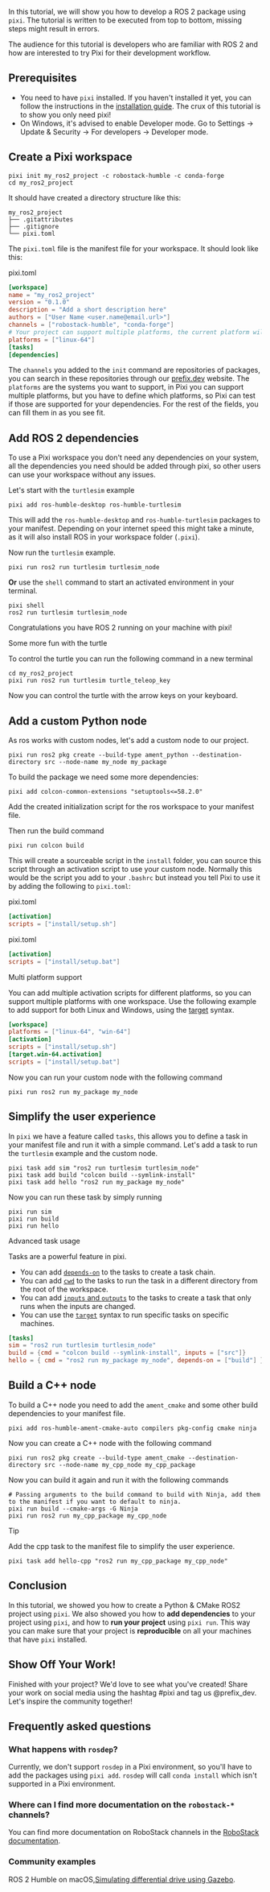 In this tutorial, we will show you how to develop a ROS 2 package using `pixi`. The tutorial is written to be executed from top to bottom, missing steps might result in errors.

The audience for this tutorial is developers who are familiar with ROS 2 and how are interested to try Pixi for their development workflow.

## Prerequisites

- You need to have `pixi` installed. If you haven't installed it yet, you can follow the instructions in the [installation guide](../../). The crux of this tutorial is to show you only need pixi!
- On Windows, it's advised to enable Developer mode. Go to Settings -> Update & Security -> For developers -> Developer mode.

## Create a Pixi workspace

```shell
pixi init my_ros2_project -c robostack-humble -c conda-forge
cd my_ros2_project

```

It should have created a directory structure like this:

```shell
my_ros2_project
├── .gitattributes
├── .gitignore
└── pixi.toml

```

The `pixi.toml` file is the manifest file for your workspace. It should look like this:

pixi.toml

```toml
[workspace]
name = "my_ros2_project"
version = "0.1.0"
description = "Add a short description here"
authors = ["User Name <user.name@email.url>"]
channels = ["robostack-humble", "conda-forge"]
# Your project can support multiple platforms, the current platform will be automatically added.
platforms = ["linux-64"]
[tasks]
[dependencies]

```

The `channels` you added to the `init` command are repositories of packages, you can search in these repositories through our [prefix.dev](https://prefix.dev/channels) website. The `platforms` are the systems you want to support, in Pixi you can support multiple platforms, but you have to define which platforms, so Pixi can test if those are supported for your dependencies. For the rest of the fields, you can fill them in as you see fit.

## Add ROS 2 dependencies

To use a Pixi workspace you don't need any dependencies on your system, all the dependencies you need should be added through pixi, so other users can use your workspace without any issues.

Let's start with the `turtlesim` example

```shell
pixi add ros-humble-desktop ros-humble-turtlesim

```

This will add the `ros-humble-desktop` and `ros-humble-turtlesim` packages to your manifest. Depending on your internet speed this might take a minute, as it will also install ROS in your workspace folder (`.pixi`).

Now run the `turtlesim` example.

```shell
pixi run ros2 run turtlesim turtlesim_node

```

**Or** use the `shell` command to start an activated environment in your terminal.

```shell
pixi shell
ros2 run turtlesim turtlesim_node

```

Congratulations you have ROS 2 running on your machine with pixi!

Some more fun with the turtle

To control the turtle you can run the following command in a new terminal

```shell
cd my_ros2_project
pixi run ros2 run turtlesim turtle_teleop_key

```

Now you can control the turtle with the arrow keys on your keyboard.

## Add a custom Python node

As ros works with custom nodes, let's add a custom node to our project.

```shell
pixi run ros2 pkg create --build-type ament_python --destination-directory src --node-name my_node my_package

```

To build the package we need some more dependencies:

```shell
pixi add colcon-common-extensions "setuptools<=58.2.0"

```

Add the created initialization script for the ros workspace to your manifest file.

Then run the build command

```shell
pixi run colcon build

```

This will create a sourceable script in the `install` folder, you can source this script through an activation script to use your custom node. Normally this would be the script you add to your `.bashrc` but instead you tell Pixi to use it by adding the following to `pixi.toml`:

pixi.toml

```toml
[activation]
scripts = ["install/setup.sh"]

```

pixi.toml

```toml
[activation]
scripts = ["install/setup.bat"]

```

Multi platform support

You can add multiple activation scripts for different platforms, so you can support multiple platforms with one workspace. Use the following example to add support for both Linux and Windows, using the [target](../../workspace/multi_platform_configuration/#activation) syntax.

```toml
[workspace]
platforms = ["linux-64", "win-64"]
[activation]
scripts = ["install/setup.sh"]
[target.win-64.activation]
scripts = ["install/setup.bat"]

```

Now you can run your custom node with the following command

```shell
pixi run ros2 run my_package my_node

```

## Simplify the user experience

In `pixi` we have a feature called `tasks`, this allows you to define a task in your manifest file and run it with a simple command. Let's add a task to run the `turtlesim` example and the custom node.

```shell
pixi task add sim "ros2 run turtlesim turtlesim_node"
pixi task add build "colcon build --symlink-install"
pixi task add hello "ros2 run my_package my_node"

```

Now you can run these task by simply running

```shell
pixi run sim
pixi run build
pixi run hello

```

Advanced task usage

Tasks are a powerful feature in pixi.

- You can add [`depends-on`](../../workspace/advanced_tasks/#depends-on) to the tasks to create a task chain.
- You can add [`cwd`](../../workspace/advanced_tasks/#working-directory) to the tasks to run the task in a different directory from the root of the workspace.
- You can add [`inputs` and `outputs`](../../workspace/advanced_tasks/#caching) to the tasks to create a task that only runs when the inputs are changed.
- You can use the [`target`](../../reference/pixi_manifest/#the-target-table) syntax to run specific tasks on specific machines.

```toml
[tasks]
sim = "ros2 run turtlesim turtlesim_node"
build = {cmd = "colcon build --symlink-install", inputs = ["src"]}
hello = { cmd = "ros2 run my_package my_node", depends-on = ["build"] }

```

## Build a C++ node

To build a C++ node you need to add the `ament_cmake` and some other build dependencies to your manifest file.

```shell
pixi add ros-humble-ament-cmake-auto compilers pkg-config cmake ninja

```

Now you can create a C++ node with the following command

```shell
pixi run ros2 pkg create --build-type ament_cmake --destination-directory src --node-name my_cpp_node my_cpp_package

```

Now you can build it again and run it with the following commands

```shell
# Passing arguments to the build command to build with Ninja, add them to the manifest if you want to default to ninja.
pixi run build --cmake-args -G Ninja
pixi run ros2 run my_cpp_package my_cpp_node

```

Tip

Add the cpp task to the manifest file to simplify the user experience.

```shell
pixi task add hello-cpp "ros2 run my_cpp_package my_cpp_node"

```

## Conclusion

In this tutorial, we showed you how to create a Python & CMake ROS2 project using `pixi`. We also showed you how to **add dependencies** to your project using `pixi`, and how to **run your project** using `pixi run`. This way you can make sure that your project is **reproducible** on all your machines that have `pixi` installed.

## Show Off Your Work!

Finished with your project? We'd love to see what you've created! Share your work on social media using the hashtag #pixi and tag us @prefix_dev. Let's inspire the community together!

## Frequently asked questions

### What happens with `rosdep`?

Currently, we don't support `rosdep` in a Pixi environment, so you'll have to add the packages using `pixi add`. `rosdep` will call `conda install` which isn't supported in a Pixi environment.

### Where can I find more documentation on the `robostack-*` channels?

You can find more documentation on RoboStack channels in the [RoboStack documentation](https://robostack.github.io/).

### Community examples

ROS 2 Humble on macOS,[Simulating differential drive using Gazebo](https://medium.com/@davisogunsina/ros-2-macos-support-installing-and-running-ros-2-on-macos-79039d1d3655).

